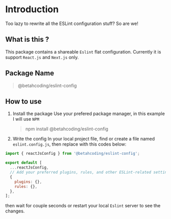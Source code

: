 # Introduction

Too lazy to rewrite all the ESLint configuration stuff? So are we!

## What is this ?

This package contains a shareable `Eslint` flat configuration. Currently it is support `React.js` and `Next.js` only.

## Package Name

> @betahcoding/eslint-config

## How to use

1. Install the package
   Use your prefered package manager, in this example I will use `NPM`

   > npm install @betahcoding/eslint-config

2. Write the config
   In your local project file, find or create a file named `eslint.config.js`, then replace with this codes below:

```javascript
import { reactJsConfig } from '@betahcoding/eslint-config';

export default [
  ...reactJsConfig,
  // Add your preferred plugins, rules, and other ESLint-related settings below..
  {
    plugins: {},
    rules: {},
  },
];
```

then wait for couple seconds or restart your local `Eslint` server to see the changes.
